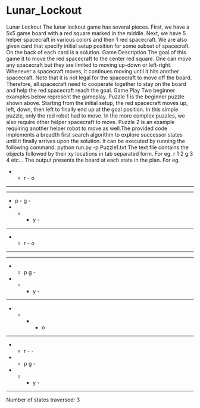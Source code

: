 # Lunar_Lockout
Lunar Lockout
The lunar lockout game has several pieces. First, we have a 5x5 game board with a red square marked in the
middle. Next, we have 5 helper spacecraft in various colors and then 1 red spacecraft. We are also given card
that specify initial setup position for some subset of spacecraft. On the back of each card is a solution.
Game Description
The goal of this game it to move the red spacecraft to the center red square. One can move any spacecraft but
they are limited to moving up-down or left-right. Whenever a spacecraft moves, it continues moving until it hits
another spacecraft. Note that it is not legal for the spacecraft to move off the board. Therefore, all spacecraft
need to cooperate together to stay on the board and help the red spacecraft reach the goal.
Game Play
Two beginner examples below represent the gameplay. Puzzle 1 is the beginner puzzle shown above. Starting
from the initial setup, the red spacecraft moves up, left, down, then left to finally end up at the goal position. In
this simple puzzle, only the red robot had to move. In the more complex puzzles, we also require other helper
spacecraft to move. Puzzle 2 is an example requiring another helper robot to move as well.The provided code implements a breadth first search algorithm to explore successor states until it finally arrives
upon the solution. It can be executed by running the following command:
python run.py -p Puzzle1.txt
The text file contains the objects followed by their xy locations in tab separated form. For eg.
r 1 2
g 3 4
etc...
The output presents the board at each state in the plan.
For eg.
- - r - o
- - - - -
- - - - -
- p - g -
- - - y -
---------------------
- - r - o
- - - - -
- - - - -
- - p g -
- - - y -
---------------------
- - - - o
- - - - -
- - r - -
- - p g -
- - - y -
---------------------
Number of states traversed: 3
